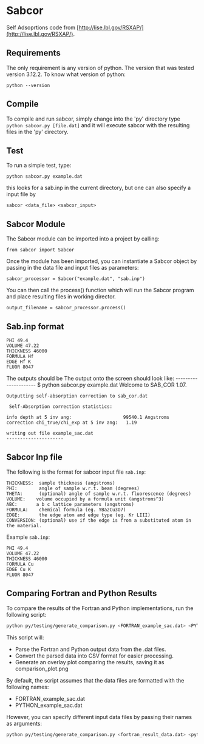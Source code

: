 # Sabcor

Self Adsoprtions code from [http://lise.lbl.gov/RSXAP/](http://lise.lbl.gov/RSXAP/).

## Requirements
The only requirement is any version of python. The version that was tested version 
3.12.2. To know what version of python:

    python --version

## Compile
To compile and run sabcor, simply change into the 'py' directory type 
`python sabcor.py [file.dat]` and it will execute sabcor with the resulting files in the 'py' directory.

## Test
To run a simple test, type:

    python sabcor.py example.dat

this looks for a sab.inp in the current directory, but one can also specify a input file by

    sabcor <data_file> <sabcor_input>

## Sabcor Module
The Sabcor module can be imported into a project by calling:

    from sabcor import Sabcor

Once the module has been imported, you can instantiate a Sabcor object by passing in the data file and input files as parameters:

    sabcor_processor = Sabcor("example.dat", "sab.inp")

You can then call the process() function which will run the Sabcor program and place resulting files in working director.

    output_filename = sabcor_processor.process()



## Sab.inp format

    PHI 49.4
    VOLUME 47.22
    THICKNESS 46000
    FORMULA Hf
    EDGE Hf K
    FLUOR 8047


The outputs should be
    The output onto the screen should look like:
    ---------------------
    $ python sabcor.py example.dat
     Welcome to SAB_COR 1.07.

    Outputting self-absorption correction to sab_cor.dat

     Self-Absorption correction statistics:

    info depth at 5 inv ang:                   99540.1 Angstroms
    correction chi_true/chi_exp at 5 inv ang:   1.19

    writing out file example_sac.dat
    ---------------------

## Sabcor Inp file

The following is the format for sabcor input file `sab.inp`:

    THICKNESS:  sample thickness (angstroms)
    PHI:        angle of sample w.r.t. beam (degrees)
    THETA:      (optional) angle of sample w.r.t. fluorescence (degrees)
    VOLUME:    volume occupied by a formula unit (angstroms^3)
    ABC:       a b c lattice parameters (angstroms)
    FORMULA:    chemical formula (eg. YBa2Cu3O7)
    EDGE:       the edge atom and edge type (eg. Kr LIII)
    CONVERSION: (optional) use if the edge is from a substituted atom in the material.

Example `sab.inp`:

    PHI 49.4
    VOLUME 47.22
    THICKNESS 46000
    FORMULA Cu
    EDGE Cu K
    FLUOR 8047


## Comparing Fortran and Python Results

To compare the results of the Fortran and Python implementations, run the following script:

```bash
python py/testing/generate_comparison.py <FORTRAN_example_sac.dat> <PYTHON_example_sac.dat>
```

This script will:
- Parse the Fortran and Python output data from the .dat files.
- Convert the parsed data into CSV format for easier processing.
- Generate an overlay plot comparing the results, saving it as comparison_plot.png

By default, the script assumes that the data files are formatted with the following names:
- FORTRAN_example_sac.dat
- PYTHON_example_sac.dat

However, you can specify different input data files by passing their names as arguments:
```bash
python py/testing/generate_comparison.py <fortran_result_data.dat> <python_result_data.dat>
```
